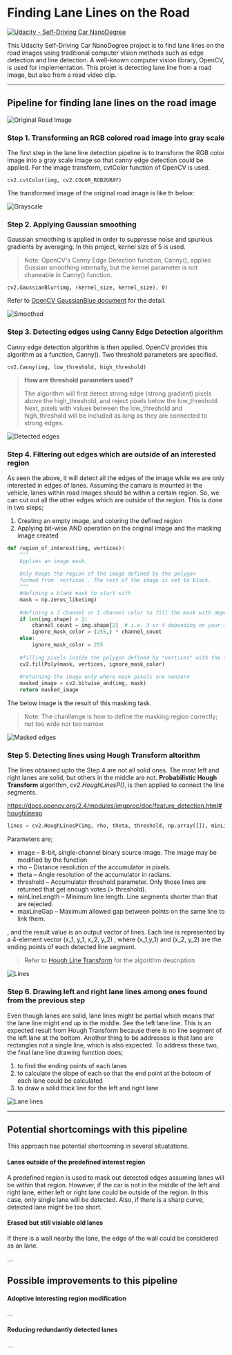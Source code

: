 # **Finding Lane Lines on the Road** 

[![Udacity - Self-Driving Car NanoDegree](https://s3.amazonaws.com/udacity-sdc/github/shield-carnd.svg)](http://www.udacity.com/drive)

This Udacity Self-Driving Car NanoDegree project is to find lane lines on the road images using traditional computer vision methods such as edge detection and line detection. A well-known computer vision library, OpenCV, is used for implementation. This projet is detecting lane line from a road image, but also from a road video clip.

---

## Pipeline for finding lane lines on the road image

![Original Road Image](./images/0-roadimage.jpg)

### Step 1. Transforming an RGB colored road image into gray scale

The first step in the lane line detection pipeline is to transform the RGB color image into a gray scale image so that canny edge detection could be applied. For the image transform, cvtColor function of OpenCV is used.

```
cv2.cvtColor(img, cv2.COLOR_RGB2GRAY)
```

The transformed image of the original road image is like th below:

![Grayscale](./images/1-grayscale.jpg)

### Step 2. Applying Gaussian smoothing

Gaussian smoothing is applied in order to suppresse noise and spurious gradients by averaging. In this project, kernel size of 5 is used. 

> Note: OpenCV's Canny Edge Detection function, Canny(), applies Gussian smoothing internally, but the kernel parameter is not chaneable in Canny() function. 

````
cv2.GaussianBlur(img, (kernel_size, kernel_size), 0)
````

Refer to [OpenCV GaussianBlue document](https://docs.opencv.org/2.4/modules/imgproc/doc/filtering.html?highlight=gaussianblur#gaussianblur) for the detail.

![Smoothed](./images/2-smoothing.jpg)

### Step 3. Detecting edges using Canny Edge Detection algorithm

Canny edge detection algorithm is then applied. OpenCV provides this algorithm as a function, Canny(). Two threshold parameters are specified. 

````
cv2.Canny(img, low_threshold, high_threshold)
````

> **How are threshold parameters used?**
> 
> The algorithm will first detect strong edge (strong gradient) pixels above the high_threshold, and reject pixels below the low_threshold. Next, pixels with values between the low_threshold and high_threshold will be included as long as they are connected to strong edges.



![Detected edges](./images/3-edges.jpg)

### Step 4. Filtering out edges which are outside of an interested region

As seen the above, it will detect all the edges of the image while we are only interested in edges of lanes. Assuming the camara is mounted in the vehicle, lanes within road images should be within a certain region. So, we can cut out all the other edges which are outside of the region. This is done in two steps;

1. Creating an empty image, and coloring the defined region
2. Applying bit-wise AND operation on the original image and the masking image created

````python
def region_of_interest(img, vertices):
    """
    Applies an image mask.
    
    Only keeps the region of the image defined by the polygon
    formed from `vertices`. The rest of the image is set to black.
    """
    #defining a blank mask to start with
    mask = np.zeros_like(img)   
    
    #defining a 3 channel or 1 channel color to fill the mask with depending on the input image
    if len(img.shape) > 2:
        channel_count = img.shape[2]  # i.e. 3 or 4 depending on your image
        ignore_mask_color = (255,) * channel_count
    else:
        ignore_mask_color = 255
        
    #filling pixels inside the polygon defined by "vertices" with the fill color    
    cv2.fillPoly(mask, vertices, ignore_mask_color)
    
    #returning the image only where mask pixels are nonzero
    masked_image = cv2.bitwise_and(img, mask)
    return masked_image
````

The below image is the result of this masking task.

> Note: The chanllenge is how to define the masking region correctly; not too wide nor too narrow.

![Masked edges](./images/4-masked.jpg)

### Step 5. Detecting lines using Hough Transform altorithm

The lines obtained upto the Step 4 are not all solid ones. The most left and right lanes are solid, but others in the middle are not. **Probabilistic Hough Transform** algorithm, *cv2.HoughLinesP()*, is then applied to connect the line segments.

https://docs.opencv.org/2.4/modules/imgproc/doc/feature_detection.html#houghlinesp

````python
lines = cv2.HoughLinesP(img, rho, theta, threshold, np.array([]), minLineLength=min_line_len, maxLineGap=max_line_gap)
````

Parameters are;

* image – 8-bit, single-channel binary source image. The image may be modified by the function.  
* rho – Distance resolution of the accumulator in pixels.
* theta – Angle resolution of the accumulator in radians.
* threshold – Accumulator threshold parameter. Only those lines are returned that get enough votes (> threshold).
* minLineLength – Minimum line length. Line segments shorter than that are rejected.
* maxLineGap – Maximum allowed gap between points on the same line to link them.

, and the result value is an output vector of lines. Each line is represented by a 4-element vector (x_1, y_1, x_2, y_2) , where (x_1,y_1) and (x_2, y_2) are the ending points of each detected line segment.

> Refer to [Hough Line Transform](https://docs.opencv.org/2.4/doc/tutorials/imgproc/imgtrans/hough_lines/hough_lines.html?highlight=hough%20transform) for the algorithm description

![Lines](./images/5-lines.jpg)

### Step 6. Drawing left and right lane lines among ones found from the previous step

Even though lanes are solid, lane lines might be partial which means that the lane line might end up in the middle. See the left lane line. This is an expected result from Hough Transform because there is no line segment of the left lane at the bottom. Another thing to be addresses is that lane are rectangles not a single line, which is also expected. To address these two, the final lane line drawing function does;

1. to find the ending points of each lanes
2. to calculate the slope of each so that the end point at the botoom of each lane could be calculated
3. to draw a solid thick line for the left and right lane

![Lane lines](./images/6-leftandright.jpg)


---

## Potential **shortcomings** with this pipeline

This approach has potential shortcoming in several situatations.

#### Lanes outside of the predefined interest region

A predefined region is used to mask out detected edges assuming lanes will be within that region. However, if the car is not in the middle of the left and right lane, either left or right lane could be outside of the region. In this case, only single lane will be detected. Also, if there is a sharp curve, detected lane might be too short.

#### Erased but still visiable old lanes
If there is a wall nearby the lane, the edge of the wall could be considered as an lane. 

...

## Possible **improvements** to this pipeline

#### Adoptive interesting region modification

...

#### Reducing redundantly detected lanes

...